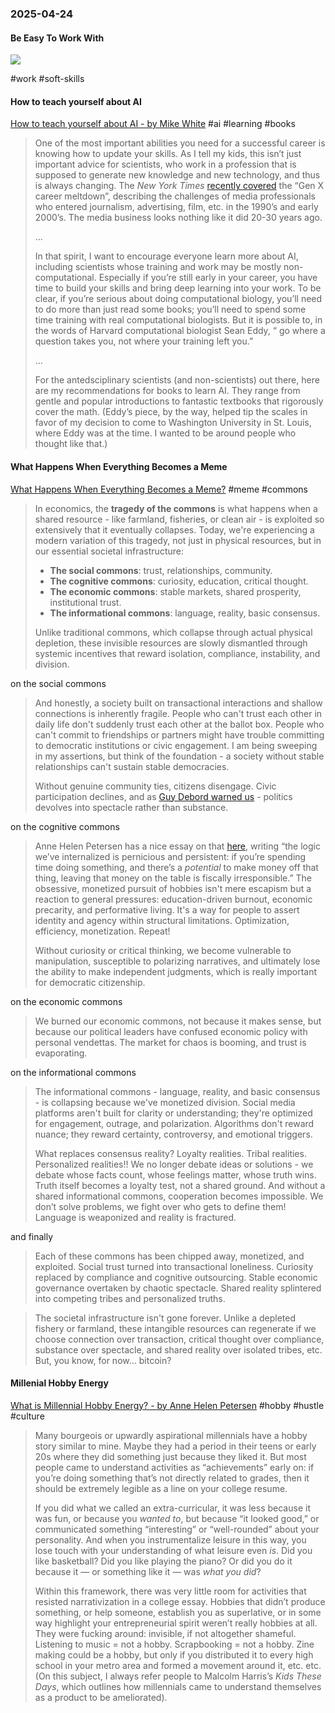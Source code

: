 ### 2025-04-24

#### Be Easy To Work With
![](https://x.com/sanketpath/status/1914896037984264425)

#work #soft-skills

#### How to teach yourself about AI
[How to teach yourself about AI - by Mike White](https://www.thisgenomiclife.org/p/how-to-teach-yourself-about-ai?r=17wsq&triedRedirect=true) #ai #learning #books

> One of the most important abilities you need for a successful career is knowing how to update your skills. As I tell my kids, this isn’t just important advice for scientists, who work in a profession that is supposed to generate new knowledge and new technology, and thus is always changing. The _New York Times_ [recently covered](https://www.nytimes.com/interactive/2025/03/28/style/gen-x-creative-work.html?unlocked_article_code=1.8E4.76ac.YT0mGnleljN6&smid=url-share) the “Gen X career meltdown”, describing the challenges of media professionals who entered journalism, advertising, film, etc. in the 1990’s and early 2000’s. The media business looks nothing like it did 20-30 years ago.
> 
> …
> 
> In that spirit, I want to encourage everyone learn more about AI, including scientists whose training and work may be mostly non-computational. Especially if you’re still early in your career, you have time to build your skills and bring deep learning into your work. To be clear, if you’re serious about doing computational biology, you’ll need to do more than just read some books; you’ll need to spend some time training with real computational biologists. But it is possible to, in the words of Harvard computational biologist Sean Eddy, “ go where a question takes you, not where your training left you.”
> 
> …
> 
> For the antedsciplinary scientists (and non-scientists) out there, here are my recommendations for books to learn AI. They range from gentle and popular introductions to fantastic textbooks that rigorously cover the math. (Eddy’s piece, by the way, helped tip the scales in favor of my decision to come to Washington University in St. Louis, where Eddy was at the time. I wanted to be around people who thought like that.)


#### What Happens When Everything Becomes a Meme
[What Happens When Everything Becomes a Meme?](https://kyla.substack.com/p/what-happens-when-everything-becomes) #meme #commons 

> In economics, the **tragedy of the commons** is what happens when a shared resource - like farmland, fisheries, or clean air - is exploited so extensively that it eventually collapses. Today, we're experiencing a modern variation of this tragedy, not just in physical resources, but in our essential societal infrastructure:
> 
> - **The social commons**: trust, relationships, community.
> - **The cognitive commons**: curiosity, education, critical thought.
> - **The economic commons**: stable markets, shared prosperity, institutional trust.
> - **The informational commons**: language, reality, basic consensus.
> 
> Unlike traditional commons, which collapse through actual physical depletion, these invisible resources are slowly dismantled through systemic incentives that reward isolation, compliance, instability, and division.

on the social commons

> And honestly, a society built on transactional interactions and shallow connections is inherently fragile. People who can't trust each other in daily life don't suddenly trust each other at the ballot box. People who can't commit to friendships or partners might have trouble committing to democratic institutions or civic engagement. I am being sweeping in my assertions, but think of the foundation - a society without stable relationships can't sustain stable democracies.
> 
> Without genuine community ties, citizens disengage. Civic participation declines, and as [Guy Debord warned us](https://www.theguardian.com/books/2013/nov/14/guy-debord-society-spectacle-will-self) - politics devolves into spectacle rather than substance.

on the cognitive commons

> Anne Helen Petersen has a nice essay on that [here](https://annehelen.substack.com/p/what-is-millennial-hobby-energy), writing “the logic we’ve internalized is pernicious and persistent: if you’re spending time doing something, and there’s a _potential_ to make money off that thing, leaving that money on the table is fiscally irresponsible.” The obsessive, monetized pursuit of hobbies isn't mere escapism but a reaction to general pressures: education-driven burnout, economic precarity, and performative living. It's a way for people to assert identity and agency within structural limitations. Optimization, efficiency, monetization. Repeat!
>
> Without curiosity or critical thinking, we become vulnerable to manipulation, susceptible to polarizing narratives, and ultimately lose the ability to make independent judgments, which is really important for democratic citizenship.

on the economic commons

> We burned our economic commons, not because it makes sense, but because our political leaders have confused economic policy with personal vendettas. The market for chaos is booming, and trust is evaporating.

on the informational commons

> The informational commons - language, reality, and basic consensus - is collapsing because we've monetized division. Social media platforms aren't built for clarity or understanding; they're optimized for engagement, outrage, and polarization. Algorithms don't reward nuance; they reward certainty, controversy, and emotional triggers.
> 
> What replaces consensus reality? Loyalty realities. Tribal realities. Personalized realities!! We no longer debate ideas or solutions - we debate whose facts count, whose feelings matter, whose truth wins. Truth itself becomes a loyalty test, not a shared ground. And without a shared informational commons, cooperation becomes impossible. We don’t solve problems, we fight over who gets to define them! Language is weaponized and reality is fractured.

and finally

> Each of these commons has been chipped away, monetized, and exploited. Social trust turned into transactional loneliness. Curiosity replaced by compliance and cognitive outsourcing. Stable economic governance overtaken by chaotic spectacle. Shared reality splintered into competing tribes and personalized truths.


> The societal infrastructure isn't gone forever. Unlike a depleted fishery or farmland, these intangible resources can regenerate if we choose connection over transaction, critical thought over compliance, substance over spectacle, and shared reality over isolated tribes, etc. But, you know, for now… bitcoin?
#### Millenial Hobby Energy
[What is Millennial Hobby Energy? - by Anne Helen Petersen](https://annehelen.substack.com/p/what-is-millennial-hobby-energy) #hobby #hustle #culture 

> Many bourgeois or upwardly aspirational millennials have a hobby story similar to mine. Maybe they had a period in their teens or early 20s where they did something just because they liked it. But most people came to understand activities as “achievements” early on: if you’re doing something that’s not directly related to grades, then it should be extremely legible as a line on your college resume.
> 
> If you did what we called an extra-curricular, it was less because it was fun, or because you _wanted to_, but because “it looked good,” or communicated something “interesting” or “well-rounded” about your personality. And when you instrumentalize leisure in this way, you lose touch with your understanding of what leisure even _is_. Did you like basketball? Did you like playing the piano? Or did you do it because it — or something like it — was _what you did_?
> 
> Within this framework, there was very little room for activities that resisted narrativization in a college essay. Hobbies that didn’t produce something, or help someone, establish you as superlative, or in some way highlight your entrepreneurial spirit weren’t really hobbies at all. They were fucking around: invisible, if not altogether shameful. Listening to music = not a hobby. Scrapbooking = not a hobby. Zine making could be a hobby, but only if you distributed it to every high school in your metro area and formed a movement around it, etc. etc. (On this subject, I always refer people to Malcolm Harris’s _Kids These Days_, which outlines how millennials came to understand themselves as a product to be ameliorated).